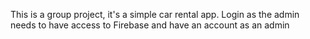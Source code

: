 This is a group project, it's a simple car rental app.
 Login as the admin needs to have access to Firebase and have an account as an admin
